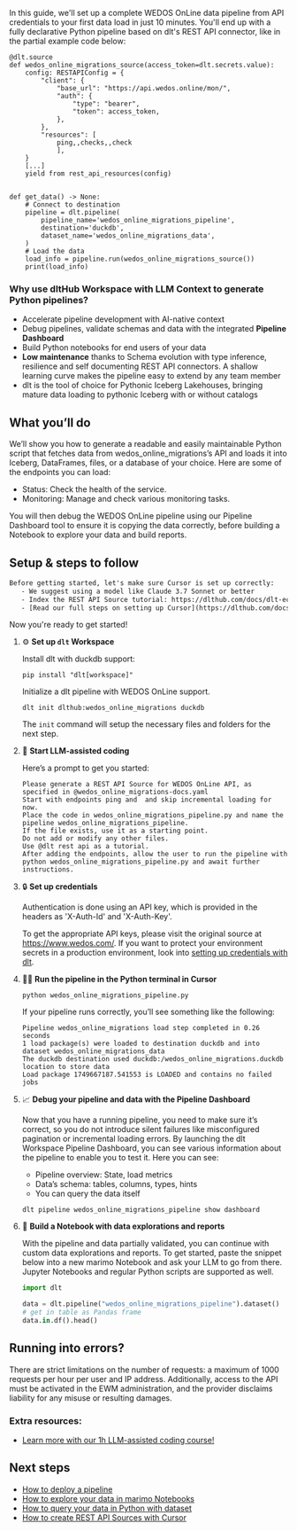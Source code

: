 In this guide, we'll set up a complete WEDOS OnLine data pipeline from API credentials to your first data load in just 10 minutes. You'll end up with a fully declarative Python pipeline based on dlt's REST API connector, like in the partial example code below:

```python-outcome
@dlt.source
def wedos_online_migrations_source(access_token=dlt.secrets.value):
    config: RESTAPIConfig = {
        "client": {
            "base_url": "https://api.wedos.online/mon/",
            "auth": {
                "type": "bearer",
                "token": access_token,
            },
        },
        "resources": [
            ping,,checks,,check
            ],
    }
    [...]
    yield from rest_api_resources(config)


def get_data() -> None:
    # Connect to destination
    pipeline = dlt.pipeline(
        pipeline_name='wedos_online_migrations_pipeline',
        destination='duckdb',
        dataset_name='wedos_online_migrations_data', 
    )
    # Load the data
    load_info = pipeline.run(wedos_online_migrations_source())
    print(load_info) 
```

### Why use dltHub Workspace with LLM Context to generate Python pipelines?

- Accelerate pipeline development with AI-native context
- Debug pipelines, validate schemas and data with the integrated **Pipeline Dashboard**
- Build Python notebooks for end users of your data
- **Low maintenance** thanks to Schema evolution with type inference, resilience and self documenting REST API connectors. A shallow learning curve makes the pipeline easy to extend by any team member
- dlt is the tool of choice for Pythonic Iceberg Lakehouses, bringing mature data loading to pythonic Iceberg with or without catalogs

## What you’ll do

We’ll show you how to generate a readable and easily maintainable Python script that fetches data from wedos_online_migrations’s API and loads it into Iceberg, DataFrames, files, or a database of your choice. Here are some of the endpoints you can load:

- Status: Check the health of the service.
- Monitoring: Manage and check various monitoring tasks.

You will then debug the WEDOS OnLine pipeline using our Pipeline Dashboard tool to ensure it is copying the data correctly, before building a Notebook to explore your data and build reports.

## Setup & steps to follow

```default
Before getting started, let's make sure Cursor is set up correctly:
   - We suggest using a model like Claude 3.7 Sonnet or better
   - Index the REST API Source tutorial: https://dlthub.com/docs/dlt-ecosystem/verified-sources/rest_api/ and add it to context as **@dlt rest api**
   - [Read our full steps on setting up Cursor](https://dlthub.com/docs/dlt-ecosystem/llm-tooling/cursor-restapi#23-configuring-cursor-with-documentation)
```

Now you're ready to get started!

1. ⚙️ **Set up `dlt` Workspace**
    
    Install dlt with duckdb support:
    ```shell
    pip install "dlt[workspace]"
    ```

    Initialize a dlt pipeline with WEDOS OnLine support.
    ```shell
    dlt init dlthub:wedos_online_migrations duckdb
    ```

    The `init` command will setup the necessary files and folders for the next step.
    
2. 🤠 **Start LLM-assisted coding**
    
    Here’s a prompt to get you started:
    
    ```prompt
    Please generate a REST API Source for WEDOS OnLine API, as specified in @wedos_online_migrations-docs.yaml 
    Start with endpoints ping and  and skip incremental loading for now. 
    Place the code in wedos_online_migrations_pipeline.py and name the pipeline wedos_online_migrations_pipeline. 
    If the file exists, use it as a starting point. 
    Do not add or modify any other files. 
    Use @dlt rest api as a tutorial. 
    After adding the endpoints, allow the user to run the pipeline with python wedos_online_migrations_pipeline.py and await further instructions.
    ```

    
3. 🔒 **Set up credentials** 
    
    Authentication is done using an API key, which is provided in the headers as 'X-Auth-Id' and 'X-Auth-Key'.
    
    To get the appropriate API keys, please visit the original source at https://www.wedos.com/.
    If you want to protect your environment secrets in a production environment, look into [setting up credentials with dlt](https://dlthub.com/docs/walkthroughs/add_credentials).
    
4. 🏃‍♀️ **Run the pipeline in the Python terminal in Cursor**
    
    ```shell
    python wedos_online_migrations_pipeline.py
    ```
    
    If your pipeline runs correctly, you’ll see something like the following:
    
    ```shell
    Pipeline wedos_online_migrations load step completed in 0.26 seconds
    1 load package(s) were loaded to destination duckdb and into dataset wedos_online_migrations_data
    The duckdb destination used duckdb:/wedos_online_migrations.duckdb location to store data
    Load package 1749667187.541553 is LOADED and contains no failed jobs
    ```
    
5. 📈 **Debug your pipeline and data with the Pipeline Dashboard**

    Now that you have a running pipeline, you need to make sure it’s correct, so you do not introduce silent failures like misconfigured pagination or incremental loading errors. By launching the dlt Workspace Pipeline Dashboard, you can see various information about the pipeline to enable you to test it. Here you can see:
    - Pipeline overview: State, load metrics
    - Data’s schema: tables, columns, types, hints
    - You can query the data itself
    
    ```shell
    dlt pipeline wedos_online_migrations_pipeline show dashboard
    ```
    
6. 🐍 **Build a Notebook with data explorations and reports**

    With the pipeline and data partially validated, you can continue with custom data explorations and reports. To get started, paste the snippet below into a new marimo Notebook and ask your LLM to go from there. Jupyter Notebooks and regular Python scripts are supported as well.

    
    ```python
    import dlt

   data = dlt.pipeline("wedos_online_migrations_pipeline").dataset()
   # get in table as Pandas frame
   data.in.df().head()
    ```

## Running into errors?

There are strict limitations on the number of requests: a maximum of 1000 requests per hour per user and IP address. Additionally, access to the API must be activated in the EWM administration, and the provider disclaims liability for any misuse or resulting damages.

### Extra resources:

- [Learn more with our 1h LLM-assisted coding course!](https://www.youtube.com/watch?v=GGid70rnJuM)

## Next steps

- [How to deploy a pipeline](https://dlthub.com/docs/walkthroughs/deploy-a-pipeline)
- [How to explore your data in marimo Notebooks](https://dlthub.com/docs/general-usage/dataset-access/marimo)
- [How to query your data in Python with dataset](https://dlthub.com/docs/general-usage/dataset-access/dataset)
- [How to create REST API Sources with Cursor](https://dlthub.com/docs/dlt-ecosystem/llm-tooling/cursor-restapi)
